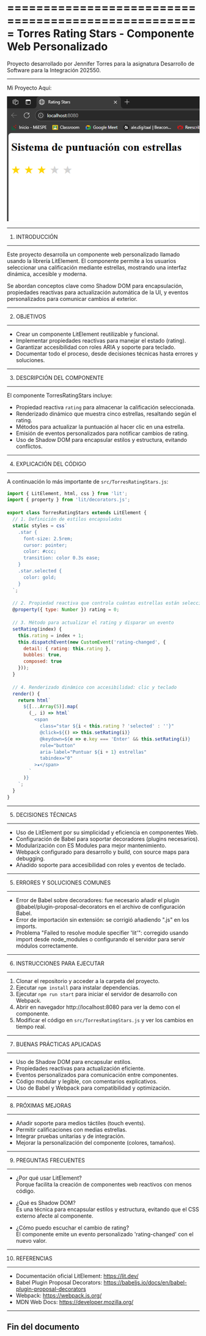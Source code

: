 =====================================================
Torres Rating Stars - Componente Web Personalizado
=====================================================

Proyecto desarrollado por Jennifer Torres para la asignatura
Desarrollo de Software para la Integración 202550.

-----------------------------------------------------
 Mi Proyecto Aquí:  

 ![Preview del componente](./imagen/image.png) 


-----------------------------------------------------
1. INTRODUCCIÓN
-----------------------------------------------------
Este proyecto desarrolla un componente web personalizado llamado <torres-rating-stars>
usando la librería LitElement. El componente permite a los usuarios seleccionar una calificación
mediante estrellas, mostrando una interfaz dinámica, accesible y moderna.

Se abordan conceptos clave como Shadow DOM para encapsulación,
propiedades reactivas para actualización automática de la UI,
y eventos personalizados para comunicar cambios al exterior.

-----------------------------------------------------
2. OBJETIVOS
-----------------------------------------------------
- Crear un componente LitElement reutilizable y funcional.
- Implementar propiedades reactivas para manejar el estado (rating).
- Garantizar accesibilidad con roles ARIA y soporte para teclado.
- Documentar todo el proceso, desde decisiones técnicas hasta errores y soluciones.

-----------------------------------------------------
3. DESCRIPCIÓN DEL COMPONENTE
-----------------------------------------------------
El componente TorresRatingStars incluye:

- Propiedad reactiva `rating` para almacenar la calificación seleccionada.
- Renderizado dinámico que muestra cinco estrellas, resaltando según el rating.
- Métodos para actualizar la puntuación al hacer clic en una estrella.
- Emisión de eventos personalizados para notificar cambios de rating.
- Uso de Shadow DOM para encapsular estilos y estructura, evitando conflictos.

-----------------------------------------------------
4. EXPLICACIÓN DEL CÓDIGO
------------------------------------------------------
A continuación lo más importante de `src/TorresRatingStars.js`:

```js
import { LitElement, html, css } from 'lit';
import { property } from 'lit/decorators.js';

export class TorresRatingStars extends LitElement {
  // 1. Definición de estilos encapsulados
  static styles = css`
    .star {
      font-size: 2.5rem;
      cursor: pointer;
      color: #ccc;
      transition: color 0.3s ease;
    }
    .star.selected {
      color: gold;
    }
  `;

  // 2. Propiedad reactiva que controla cuántas estrellas están seleccionadas
  @property({ type: Number }) rating = 0;

  // 3. Método para actualizar el rating y disparar un evento
  setRating(index) {
    this.rating = index + 1;
    this.dispatchEvent(new CustomEvent('rating-changed', {
      detail: { rating: this.rating },
      bubbles: true,
      composed: true
    }));
  }

  // 4. Renderizado dinámico con accesibilidad: clic y teclado
  render() {
    return html`
      ${[...Array(5)].map(
        (_, i) => html`
          <span
            class="star ${i < this.rating ? 'selected' : ''}"
            @click=${() => this.setRating(i)}
            @keydown=${e => e.key === 'Enter' && this.setRating(i)}
            role="button"
            aria-label="Puntuar ${i + 1} estrellas"
            tabindex="0"
          >★</span>
        `
      )}
    `;
  }
}
```
-----------------------------------------------------
5. DECISIONES TÉCNICAS
-----------------------------------------------------
- Uso de LitElement por su simplicidad y eficiencia en componentes Web.
- Configuración de Babel para soportar decoradores (plugins necesarios).
- Modularización con ES Modules para mejor mantenimiento.
- Webpack configurado para desarrollo y build, con source maps para debugging.
- Añadido soporte para accesibilidad con roles y eventos de teclado.

-----------------------------------------------------
5. ERRORES Y SOLUCIONES COMUNES
-----------------------------------------------------
- Error de Babel sobre decoradores: fue necesario añadir el plugin
  @babel/plugin-proposal-decorators en el archivo de configuración Babel.
- Error de importación sin extensión: se corrigió añadiendo ".js" en los imports.
- Problema "Failed to resolve module specifier 'lit'": corregido usando import
  desde node_modules o configurando el servidor para servir módulos correctamente.

-----------------------------------------------------
6. INSTRUCCIONES PARA EJECUTAR
-----------------------------------------------------
1. Clonar el repositorio y acceder a la carpeta del proyecto.
2. Ejecutar `npm install` para instalar dependencias.
3. Ejecutar `npm run start` para iniciar el servidor de desarrollo con Webpack.
4. Abrir en navegador http://localhost:8080 para ver la demo con el componente.
5. Modificar el código en `src/TorresRatingStars.js` y ver los cambios en tiempo real.

-----------------------------------------------------
7. BUENAS PRÁCTICAS APLICADAS
-----------------------------------------------------
- Uso de Shadow DOM para encapsular estilos.
- Propiedades reactivas para actualización eficiente.
- Eventos personalizados para comunicación entre componentes.
- Código modular y legible, con comentarios explicativos.
- Uso de Babel y Webpack para compatibilidad y optimización.

-----------------------------------------------------
8. PRÓXIMAS MEJORAS
-----------------------------------------------------
- Añadir soporte para medios táctiles (touch events).
- Permitir calificaciones con medias estrellas.
- Integrar pruebas unitarias y de integración.
- Mejorar la personalización del componente (colores, tamaños).

-----------------------------------------------------
9. PREGUNTAS FRECUENTES
-----------------------------------------------------
- ¿Por qué usar LitElement?  
  Porque facilita la creación de componentes web reactivos con menos código.

- ¿Qué es Shadow DOM?  
  Es una técnica para encapsular estilos y estructura, evitando que el CSS externo
  afecte al componente.

- ¿Cómo puedo escuchar el cambio de rating?  
  El componente emite un evento personalizado 'rating-changed' con el nuevo valor.

-----------------------------------------------------
10. REFERENCIAS
-----------------------------------------------------
- Documentación oficial LitElement: https://lit.dev/
- Babel Plugin Proposal Decorators: https://babeljs.io/docs/en/babel-plugin-proposal-decorators
- Webpack: https://webpack.js.org/
- MDN Web Docs: https://developer.mozilla.org/

-----------------------------------------------------
Fin del documento
-----------------------------------------------------
